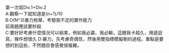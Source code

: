 第一次寫Div.1+Div.2  
A:觀察一下就知道是(n+1)/10  
B:O(N^3)暴力枚舉，考驗我不足的實作能力  
前兩題應該要秒殺  
C:要好好考慮什麼情況可以結束，例如我必贏、我必輸，這題我卡超久，用遞迴寫，條件想很久
D:暴力，先考慮奇偶性，然後用雙指標模擬刪的過程。重點是要想的到這些，不然題目會感覺很複雜。
